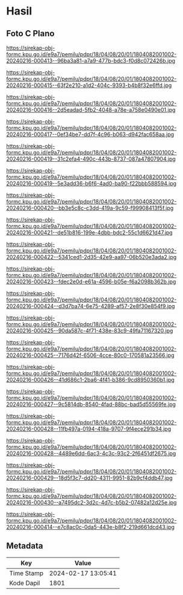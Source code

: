 # Hasil

## Foto C Plano

https://sirekap-obj-formc.kpu.go.id/e9a7/pemilu/pdpr/18/04/08/20/01/1804082001002-20240216-000413--96ba3a81-a7a9-477b-bdc3-f0d8c072426b.jpg

https://sirekap-obj-formc.kpu.go.id/e9a7/pemilu/pdpr/18/04/08/20/01/1804082001002-20240216-000415--63f2e210-a1d2-404c-9393-b4b8f32e6ffd.jpg

https://sirekap-obj-formc.kpu.go.id/e9a7/pemilu/pdpr/18/04/08/20/01/1804082001002-20240216-000416--2d5eadad-5fb2-4048-a78e-a758e0490e01.jpg

https://sirekap-obj-formc.kpu.go.id/e9a7/pemilu/pdpr/18/04/08/20/01/1804082001002-20240216-000417--0ef34be7-dd7f-4c96-b063-d942fac658aa.jpg

https://sirekap-obj-formc.kpu.go.id/e9a7/pemilu/pdpr/18/04/08/20/01/1804082001002-20240216-000419--31c2efa4-490c-443b-8737-087a47807904.jpg

https://sirekap-obj-formc.kpu.go.id/e9a7/pemilu/pdpr/18/04/08/20/01/1804082001002-20240216-000419--5e3add36-b6f6-4ad0-ba90-f22bbb588594.jpg

https://sirekap-obj-formc.kpu.go.id/e9a7/pemilu/pdpr/18/04/08/20/01/1804082001002-20240216-000420--bb3e5c8c-c3dd-419a-9c59-f99908413f5f.jpg

https://sirekap-obj-formc.kpu.go.id/e9a7/pemilu/pdpr/18/04/08/20/01/1804082001002-20240216-000421--de51b816-199e-4dbb-bdc2-55c1d6621d47.jpg

https://sirekap-obj-formc.kpu.go.id/e9a7/pemilu/pdpr/18/04/08/20/01/1804082001002-20240216-000422--5341ced1-2d35-42e9-aa97-06b520e3ada2.jpg

https://sirekap-obj-formc.kpu.go.id/e9a7/pemilu/pdpr/18/04/08/20/01/1804082001002-20240216-000423--fdec2e0d-e61a-4596-b05e-f6a2098b362b.jpg

https://sirekap-obj-formc.kpu.go.id/e9a7/pemilu/pdpr/18/04/08/20/01/1804082001002-20240216-000424--d3d7ba74-6e75-4289-af57-2e8f30e854f9.jpg

https://sirekap-obj-formc.kpu.go.id/e9a7/pemilu/pdpr/18/04/08/20/01/1804082001002-20240216-000425--90da587c-4f71-438e-83c9-49fa71167320.jpg

https://sirekap-obj-formc.kpu.go.id/e9a7/pemilu/pdpr/18/04/08/20/01/1804082001002-20240216-000425--7176d42f-6506-4cce-80c0-170581a23566.jpg

https://sirekap-obj-formc.kpu.go.id/e9a7/pemilu/pdpr/18/04/08/20/01/1804082001002-20240216-000426--41d686c1-2ba6-4f41-b386-9cd8950360b1.jpg

https://sirekap-obj-formc.kpu.go.id/e9a7/pemilu/pdpr/18/04/08/20/01/1804082001002-20240216-000427--9c5814db-8540-4fad-88bc-bad5d55569fe.jpg

https://sirekap-obj-formc.kpu.go.id/e9a7/pemilu/pdpr/18/04/08/20/01/1804082001002-20240216-000428--11fb497a-0194-418a-9707-9f4ece291b34.jpg

https://sirekap-obj-formc.kpu.go.id/e9a7/pemilu/pdpr/18/04/08/20/01/1804082001002-20240216-000428--4489e6dd-6ac3-4c3c-93c2-2f6451df2675.jpg

https://sirekap-obj-formc.kpu.go.id/e9a7/pemilu/pdpr/18/04/08/20/01/1804082001002-20240216-000429--18d5f3c7-dd20-4311-9951-82b9cf4ddb47.jpg

https://sirekap-obj-formc.kpu.go.id/e9a7/pemilu/pdpr/18/04/08/20/01/1804082001002-20240216-000430--a7495dc2-3d2c-4d7c-b5b2-07482a12d25e.jpg

https://sirekap-obj-formc.kpu.go.id/e9a7/pemilu/pdpr/18/04/08/20/01/1804082001002-20240216-000414--e7c8ac0c-0da5-443e-b8f2-219d661dcd43.jpg


## Metadata

| Key        | Value               |
| ---------- | ------------------- |
| Time Stamp | 2024-02-17 13:05:41 |
| Kode Dapil | 1801                |



